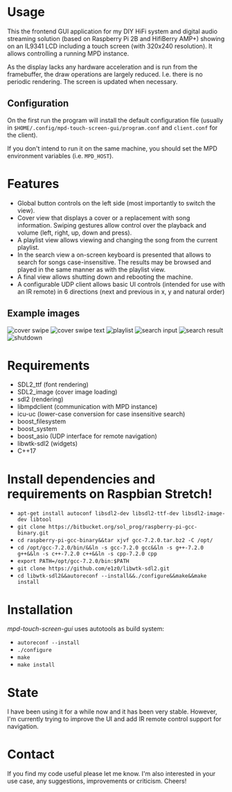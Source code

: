 # Usage

This the frontend GUI application for my DIY HiFi system and digital audio streaming solution (based on Raspberry Pi 2B and HifiBerry AMP+) showing on an IL9341 LCD including a touch screen (with 320x240 resolution). It allows controlling a running MPD instance.

As the display lacks any hardware acceleration and is run from the framebuffer, the draw operations are largely reduced. I.e. there is no periodic rendering. The screen is updated when necessary.

## Configuration

On the first run the program will install the default configuration file (usually in `$HOME/.config/mpd-touch-screen-gui/program.conf` and `client.conf` for the client).


If you don't intend to run it on the same machine, you should set the MPD environment variables (i.e. `MPD_HOST`).

# Features

* Global button controls on the left side (most importantly to switch the view).
* Cover view that displays a cover or a replacement with song information. Swiping gestures allow control over the playback and volume (left, right, up, down and press).
* A playlist view allows viewing and changing the song from the current playlist.
* In the search view a on-screen keyboard is presented that allows to search for songs case-insensitive. The results may be browsed and played in the same manner as with the playlist view.
* A final view allows shutting down and rebooting the machine.
* A configurable UDP client allows basic UI controls (intended for use with an IR remote) in 6 directions (next and previous in x, y and natural order)

## Example images

![cover swipe](/example-images/cover-swipe.png)
![cover swipe text](/example-images/cover-swipe-text.png)
![playlist](/example-images/playlist.png)
![search input](/example-images/search-input.png)
![search result](/example-images/search-result.png)
![shutdown](/example-images/shutdown.png)

# Requirements

* SDL2_ttf (font rendering)
* SDL2_image (cover image loading)
* sdl2 (rendering)
* libmpdclient (communication with MPD instance)
* icu-uc (lower-case conversion for case insensitive search)
* boost_filesystem
* boost_system
* boost_asio (UDP interface for remote navigation)
* libwtk-sdl2 (widgets)
* C++17

# Install dependencies and requirements on Raspbian Stretch!
* `apt-get install autoconf libsdl2-dev libsdl2-ttf-dev libsdl2-image-dev libtool`
* `git clone https://bitbucket.org/sol_prog/raspberry-pi-gcc-binary.git`
* `cd raspberry-pi-gcc-binary&&tar xjvf gcc-7.2.0.tar.bz2 -C /opt/`
* `cd /opt/gcc-7.2.0/bin/&&ln -s gcc-7.2.0 gcc&&ln -s g++-7.2.0 g++&&ln -s c++-7.2.0 c++&&ln -s cpp-7.2.0 cpp`
* `export PATH=/opt/gcc-7.2.0/bin:$PATH`
* `git clone https://github.com/e1z0/libwtk-sdl2.git`
* `cd libwtk-sdl2&&autoreconf --install&&./configure&&make&&make install`

# Installation

*mpd-touch-screen-gui* uses autotools as build system:
* `autoreconf --install`
* `./configure`
* `make`
* `make install`

# State

I have been using it for a while now and it has been very stable. However, I'm currently trying to improve the UI and add IR remote control support for navigation.

# Contact

If you find my code useful please let me know. I'm also interested in your use case, any suggestions, improvements or criticism. Cheers!
